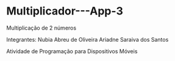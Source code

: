 # Multiplicador---App-3
Multiplicação de 2 números

Integrantes: Nubia Abreu de Oliveira
Ariadne Saraiva dos Santos

Atividade de Programação para Dispositivos Móveis
